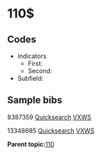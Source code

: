 # 110$

## Codes

-   Indicators
    -   First:
    -   Second:
-   Subfield:

## Sample bibs

8387359 [Quicksearch](https://search.library.yale.edu/catalog/8387359) [VXWS](http://prodorbis.library.yale.edu:7014/vxws/GetHoldingsService?bibId=8387359)

13348685 [Quicksearch](https://search.library.yale.edu/catalog/13348685) [VXWS](http://prodorbis.library.yale.edu:7014/vxws/GetHoldingsService?bibId=13348685)

**Parent topic:**[110](../../tags/110/110.md)


